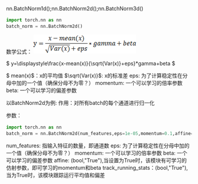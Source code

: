 
nn.BatchNorm1d();nn.BatchNorm2d();nn.BatchNorm3d()

```python
import torch.nn as nn
batch_norm = nn.BatchNorm2d()
```

数学公式：
![alt text](20190612205637399.png)

$ y=\displaystyle\frac{x-mean(x)}{\sqrt{Var(x)}+eps}*gamma+beta $

$ mean(x)$：x的平均值
$\sqrt{Var(x)}$: x的标准差 
eps: 为了计算稳定性在分母中加的一个值（确保分母不为零？）
momentum: 一个可以学习的倍率参数
beta: 一个可以学习的偏差参数

以BatchNorm2d为例:
    作用：对所有batch的每个通道进行归一化

参数：
    
```python
import torch.nn as nn
batch_norm = nn.BatchNorm2d(num_features,eps=1e-05,momentum=0.1,affine=True,track_running_stats)
```
num_features: 指输入特征的数量，即通道数
eps: 为了计算稳定性在分母中加的一个值（确保分母不为零？）
momentum: 一个可以学习的倍率参数
beta: 一个可以学习的偏差参数
affine: (bool,"True"),当设置为True时，该模块有可学习的仿射参数，即可学习的momentum和beta
track_running_stats：(bool,"True"),当为True时，该模块跟踪运行平均值和偏差